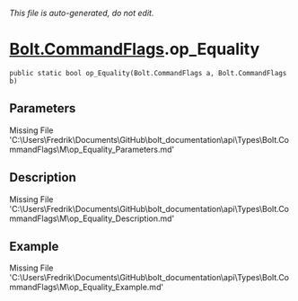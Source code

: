 *This file is auto-generated, do not edit.*

# [Bolt.CommandFlags](Types/Bolt.CommandFlags.md).op_Equality
`public static bool op_Equality(Bolt.CommandFlags a, Bolt.CommandFlags b)`
## Parameters
Missing File 'C:\Users\Fredrik\Documents\GitHub\bolt_documentation\api\Types\Bolt.CommandFlags\M\op_Equality_Parameters.md'
## Description
Missing File 'C:\Users\Fredrik\Documents\GitHub\bolt_documentation\api\Types\Bolt.CommandFlags\M\op_Equality_Description.md'
## Example
Missing File 'C:\Users\Fredrik\Documents\GitHub\bolt_documentation\api\Types\Bolt.CommandFlags\M\op_Equality_Example.md'
